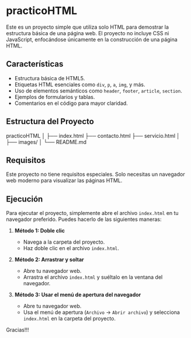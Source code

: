 # practicoHTML

Este es un proyecto simple que utiliza solo HTML para demostrar la estructura básica de una página web. El proyecto no incluye CSS ni JavaScript, enfocándose únicamente en la construcción de una página HTML.

## Características

- Estructura básica de HTML5.
- Etiquetas HTML esenciales como `div`, `p`, `a`, `img`, y más.
- Uso de elementos semánticos como `header`, `footer`, `article`, `section`.
- Ejemplos de formularios y tablas.
- Comentarios en el código para mayor claridad.

## Estructura del Proyecto
 practicoHTML
│
├── index.html
├── contacto.html
├── servicio.html
│ ├── images/
│ 
└── README.md

## Requisitos

Este proyecto no tiene requisitos especiales. Solo necesitas un navegador web moderno para visualizar las páginas HTML.

## Ejecución

Para ejecutar el proyecto, simplemente abre el archivo `index.html` en tu navegador preferido. Puedes hacerlo de las siguientes maneras:

1. **Método 1: Doble clic**
   - Navega a la carpeta del proyecto.
   - Haz doble clic en el archivo `index.html`.

2. **Método 2: Arrastrar y soltar**
   - Abre tu navegador web.
   - Arrastra el archivo `index.html` y suéltalo en la ventana del navegador.

3. **Método 3: Usar el menú de apertura del navegador**
   - Abre tu navegador web.
   - Usa el menú de apertura (`Archivo` -> `Abrir archivo`) y selecciona `index.html` en la carpeta del proyecto.

Gracias!!!




